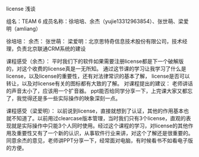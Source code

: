 license 浅谈

组名：TEAM 6 成员名称：徐培培、余杰（yujie13312963854）、张世萌、梁爱明（amliang）

徐培培：
余杰：
张世萌：
梁爱明：北京思特奇信息技术股份有限公司，技术经理，负责北京联通CRM系统的建设


课程感受（余杰）：
平时我们下的软件如果需要注册license都是下一个破解版的，对这个收费的license真是一无所知。
通过这节课的学习让我学习了什么是license，以及license的重要性，还有对法律常识的基本了解，
license是否可以转让，以及对license有关的图标都有大致的了解。
对课程提出的建议：
老师讲话的声音太小了，应该用一个扩音器。
ppt能否给同学分享一下，上完课大家又都忘了，我觉得还是多一些实际操作的映象深刻一点。


课程感受（梁爱明）：
以前说到license，直接就想到了认证，其他的作用基本也就不知道了。以前用过clearcase版本管理，当时我们只有3个license，直观的表现就是实际操作中只能3个人同时使用。经过这个课程的学习，对license的其他作用及重要性又有了一个新的认识，从事软件行业来讲，对这个了解还是很重要的。
同意余杰的意见，老师讲PPT分享一下，经常面对电脑，有时候看书不如看电子版的方便。
